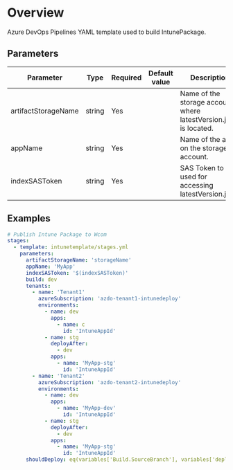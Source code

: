 # Overview

Azure DevOps Pipelines YAML template used to build IntunePackage.

## Parameters

 **Parameter**           | **Type** | **Required** | **Default value**                                              | **Description**
-------------------------|----------|--------------|----------------------------------------------------------------|-------------------------------------------------------------
 artifactStorageName     | string   | Yes          |                                                                | Name of the storage account, where latestVersion.json is located.
 appName                 | string   | Yes          |                                                                | Name of the app on the storage account.
 indexSASToken           | string   | Yes          |                                                                | SAS Token to be used for accessing latestVersion.json.


## Examples

```yaml
# Publish Intune Package to Wcom
stages:
  - template: intunetemplate/stages.yml
    parameters:
      artifactStorageName: 'storageName'
      appName: 'MyApp'
      indexSASToken: '$(indexSASToken)'
      build: dev
      tenants:
        - name: 'Tenant1'
          azureSubscription: 'azdo-tenant1-intunedeploy'
          environments:
            - name: dev
              apps:
                - name: c
                  id: 'IntuneAppId'
            - name: stg
              deployAfter:
                - dev
              apps:
                - name: 'MyApp-stg'
                  id: 'IntuneAppId'
        - name: 'Tenant2'
          azureSubscription: 'azdo-tenant2-intunedeploy'
          environments:
            - name: dev
              apps:
                - name: 'MyApp-dev'
                  id: 'IntuneAppId'
            - name: stg
              deployAfter:
                - dev
              apps:
                - name: 'MyApp-stg'
                  id: 'IntuneAppId'
      shouldDeploy: eq(variables['Build.SourceBranch'], variables['deploy_branch'])
```
